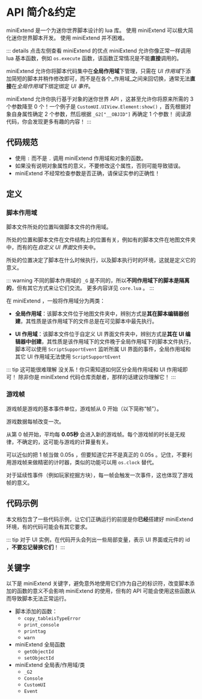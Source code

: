 # API 简介&约定

miniExtend 是一个为<a title="理论上支持任何使用迷你世界引擎的软件，例如迷你编程">迷你世界</a>脚本设计的 lua 库。
使用 miniExtend 可以极大简化迷你世界脚本开发。
使用 miniExtend 并不困难。

::: details 点击左侧查看 miniExtend 的优点
miniExtend 允许你像正常一样调用 lua 基本函数，例如 `os.execute` 函数，该函数正常情况是不能**直接**调用的。

miniExtend 允许你将脚本代码集中在**全局作用域**下管理，只需在 *UI 作用域*下添加简短的脚本并稍作修改即可，而不是在各个_作用域_之间来回切换，通常无法**直接**在*全局作用域*下绑定绑定 *UI 事件*。

miniExtend 允许你执行基于对象的迷你世界 API ，这甚至允许你将原来所需的 3 个参数降至 0 个！一个例子是 `CustomUI.UIView.Element:show()` ，首先根据对象自身属性确定 2 个参数，然后根据 `_G2["__OBJID"]` 再确定 1 个参数！
阅读源代码，你会发现更多有趣的内容！
:::

## 代码规范

- 使用 `:` 而不是 `.` 调用 miniExtend 作用域和对象的函数。
- 如果没有说明对象属性的意义，不要修改这个属性，否则可能导致错误。
- miniExtend 不经常检查参数是否正确，请保证实参的正确性！

## 定义

### 脚本作用域

脚本文件所处的位置叫做脚本文件的作用域。

所处的位置和脚本文件在文件结构上的位置有关，例如有的脚本文件在<a title="这里包括子文件夹，后同">地图文件夹</a>中，而有的在*自定义 UI 界面*文件夹中。

所处的位置决定了脚本在什么时候执行，以及脚本执行时的环境，这就是定义它的意义。

::: warning
不同的脚本作用域的 `_G` 是不同的，所以**不同作用域下的脚本是隔离的**，但有其它方式来让它们交流。
更多内容详见 `core.lua` 。
:::

在 miniExtend ，一般将作用域分为两类：

- **全局作用域**：该脚本文件位于地图文件夹中，辨别方式是**其在脚本编辑器创建**，其性质是该作用域下的文件总是在<a title="这里指开发者可编辑的脚本，可能不包含插件包，这有待测试">可见脚本</a>中最先执行。

- **UI 作用域**：该脚本文件位于自定义 UI 界面文件夹中，辨别方式是**其在 UI 编辑器中创建**，其性质是该作用域下的文件晚于全局作用域下的脚本文件执行，脚本可以使用 `ScriptSupportEvent` 监听所属 UI 界面的事件，全局作用域和其它 UI 作用域无法使用 `ScriptSupportEvent` 
 
::: tip 这可能很难理解
没关系！你只需知道如何区分全局作用域和 UI 作用域即可！
除非你是 miniExtend 代码仓库贡献者，那样的话建议你理解它！
:::

### 游戏帧

游戏帧是游戏的基本事件单位，游戏帧从 0 开始（以下简称“帧”）。

游戏数据每帧改变一次。

从第 0 帧开始，平均每 **0.05秒** 会进入新的游戏帧。每个游戏帧的时长是无规律，不确定的，这可能与游戏的计算量有关。

可以近似的把 1 帧当做 0.05s ，但要知道它并不是真正的 0.05s 。记住，不要利用游戏帧来做精密的计时器，类似的功能可以用 `os.clock` 替代。

对于延续性事件（例如玩家挖掘方块），每一帧会触发一次事件，这也体现了游戏帧的意义。

## 代码示例

本文档包含了一些代码示例，让它们正确运行的前提是你**已经**搭建好 miniExtend 环境，有的代码可能会有其它要求。

::: tip
对于 UI 实例，在代码开头会列出一些局部变量，表示 UI 界面或元件的 id ，**不要忘记替换它们**！
:::

## 关键字

以下是 miniExtend 关键字，避免意外地使用它们作为自己的标识符，改变脚本添加的函数的意义不会影响 miniExtend 的使用，但有的 API 可能会使用这些函数从而导致脚本无法正常运行。

- 脚本添加的函数：
  - `copy_tableisTypeError`
  - `print_console`
  - `printtag`
  - `warn`
- miniExtend 全局函数
  - `getObjectId`
  - `setObjectId`
- miniExtend 全局表/作用域/类
  - `_G2`
  - `Console`
  - `CustomUI`
  - `Event`